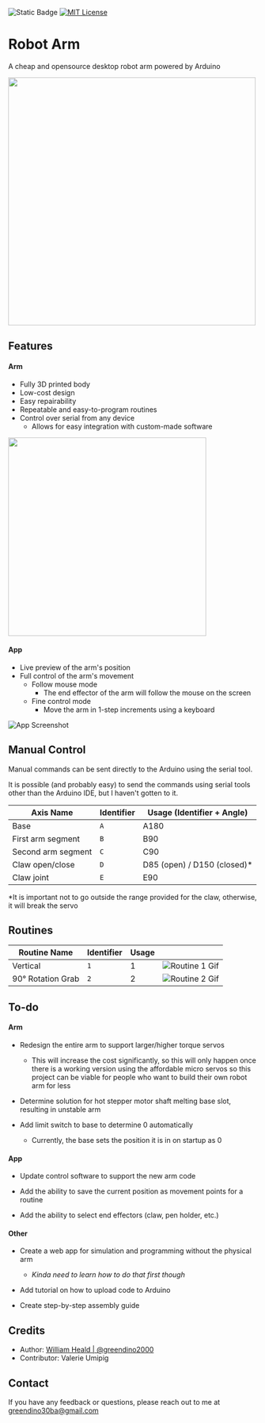 
![Static Badge](https://img.shields.io/badge/Notice-README%20under%20construction-darkred)
[![MIT License](https://img.shields.io/badge/License-MIT-green.svg)](https://choosealicense.com/licenses/mit/)


# Robot Arm

A cheap and opensource desktop robot arm powered by Arduino

<img src="https://github.com/greendino2000/Robot-Arm/assets/66684604/cf5ad78f-866d-47a4-8f6b-780c5da2424f" width=500>

## Features

#### Arm
- Fully 3D printed body
- Low-cost design
- Easy repairability
- Repeatable and easy-to-program routines
- Control over serial from any device
    - Allows for easy integration with custom-made software

<img src="https://github.com/greendino2000/Robot-Arm/assets/66684604/edf8ef5c-4da6-47d9-b294-9b9e96f8d6a5" width=400>

#### App
- Live preview of the arm's position
- Full control of the arm's movement
    - Follow mouse mode
        - The end effector of the arm will follow the mouse on the screen
    - Fine control mode
        - Move the arm in 1-step increments using a keyboard

![App Screenshot](https://via.placeholder.com/400x220?textScreenshot+Here)

## Manual Control
Manual commands can be sent directly to the Arduino using the serial tool.

It is possible (and probably easy) to send the commands using serial tools other than the Arduino IDE, but I haven't gotten to it.

| Axis Name | Identifier | Usage (Identifier + Angle) |
| - | - | - |
| Base | `A` | A180 |
| First arm segment | `B` | B90 |
| Second arm segment | `C` | C90 |
| Claw open/close | `D` | D85 (open) / D150 (closed)* |
| Claw joint | `E` | E90 |

*It is important not to go outside the range provided for the claw, otherwise, it will break the servo

## Routines

| Routine Name | Identifier | Usage |  |
| - | - | - | - |
| Vertical | `1` | 1 | ![Routine 1 Gif](https://via.placeholder.com/112x200?textScreenshot+Here) |
| 90° Rotation Grab | `2` | 2 | ![Routine 2 Gif](https://github.com/greendino2000/Robot-Arm/assets/66684604/00b61e19-4e65-4340-a7a2-31270fb3ba48) |


## To-do

#### Arm

- Redesign the entire arm to support larger/higher torque servos
    - This will increase the cost significantly, so this will only happen once there is a working version using the affordable micro servos so this project can be viable for people who want to build their own robot arm for less

- Determine solution for hot stepper motor shaft melting base slot, resulting in unstable arm

- Add limit switch to base to determine 0 automatically
    - Currently, the base sets the position it is in on startup as 0

#### App

- Update control software to support the new arm code

- Add the ability to save the current position as movement points for a routine

- Add the ability to select end effectors (claw, pen holder, etc.)

#### Other

- Create a web app for simulation and programming without the physical arm
    - *Kinda need to learn how to do that first though*

- Add tutorial on how to upload code to Arduino

- Create step-by-step assembly guide
## Credits

- Author: [William Heald | @greendino2000](https://www.github.com/greendino2000)
- Contributor: Valerie Umipig


## Contact

If you have any feedback or questions, please reach out to me at greendino30ba@gmail.com

